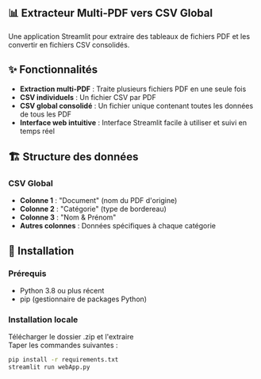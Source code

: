 ## 📊 Extracteur Multi-PDF vers CSV Global

Une application Streamlit pour extraire des tableaux de fichiers PDF et les convertir en fichiers CSV consolidés.

## ✨ Fonctionnalités

- **Extraction multi-PDF** : Traite plusieurs fichiers PDF en une seule fois
- **CSV individuels** : Un fichier CSV par PDF
- **CSV global consolidé** : Un fichier unique contenant toutes les données de tous les PDF
- **Interface web intuitive** : Interface Streamlit facile à utiliser et suivi en temps réel

## 🏗️ Structure des données

### CSV Global

- **Colonne 1** : "Document" (nom du PDF d'origine)
- **Colonne 2** : "Catégorie" (type de bordereau)  
- **Colonne 3** : "Nom & Prénom"
- **Autres colonnes** : Données spécifiques à chaque catégorie

## 🚀 Installation

### Prérequis
- Python 3.8 ou plus récent
- pip (gestionnaire de packages Python)

### Installation locale

Télécharger le dossier .zip et l'extraire  
Taper les commandes suivantes : 

```bash
pip install -r requirements.txt
streamlit run webApp.py
